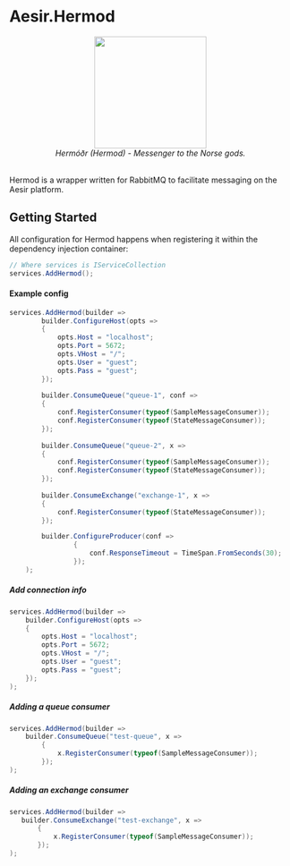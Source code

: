 
# Aesir.Hermod
<div align="center">
	<img height="200" src="https://user-images.githubusercontent.com/11881500/201449784-c2cf3c06-e2a5-46bf-99f3-df56dfb4353a.png"/>
</div>

<div align="center">
	<i>Hermóðr (Hermod) - Messenger to the Norse gods.</i>
</div>
<br/>

Hermod is a wrapper written for RabbitMQ to facilitate messaging on the Aesir platform.

##  Getting Started
All configuration for Hermod happens when registering it within the dependency injection container:
```csharp
// Where services is IServiceCollection
services.AddHermod();
```

#### Example config

```csharp
services.AddHermod(builder => 
		builder.ConfigureHost(opts =>
		{
			opts.Host = "localhost";
			opts.Port = 5672;
			opts.VHost = "/";
			opts.User = "guest";
			opts.Pass = "guest";
		});
	
		builder.ConsumeQueue("queue-1", conf =>
		{
			conf.RegisterConsumer(typeof(SampleMessageConsumer));
			conf.RegisterConsumer(typeof(StateMessageConsumer));
		});
	
		builder.ConsumeQueue("queue-2", x =>
		{
			conf.RegisterConsumer(typeof(SampleMessageConsumer));
			conf.RegisterConsumer(typeof(StateMessageConsumer));
		});
			
		builder.ConsumeExchange("exchange-1", x => 
		{
			conf.RegisterConsumer(typeof(StateMessageConsumer));
		});

		builder.ConfigureProducer(conf =>
                {
                    conf.ResponseTimeout = TimeSpan.FromSeconds(30);
                });
	);
```

##### Add connection info
```csharp
services.AddHermod(builder => 
	builder.ConfigureHost(opts =>
	{
		opts.Host = "localhost";
		opts.Port = 5672;
		opts.VHost = "/";
		opts.User = "guest";
		opts.Pass = "guest";
	});
);
```

##### Adding a queue consumer
```csharp
services.AddHermod(builder => 
	builder.ConsumeQueue("test-queue", x =>
        {
        	x.RegisterConsumer(typeof(SampleMessageConsumer));
        });
);
```

##### Adding an exchange consumer
 ```csharp
services.AddHermod(builder => 
	builder.ConsumeExchange("test-exchange", x =>
        {
        	x.RegisterConsumer(typeof(SampleMessageConsumer));
        });
);
```
